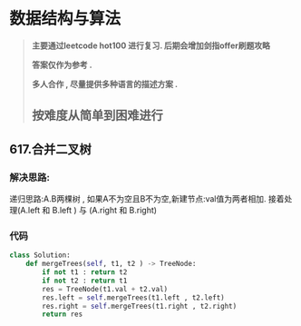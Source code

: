 # **数据结构与算法**

> **主要通过leetcode hot100 进行复习. 后期会增加剑指offer刷题攻略**
>
> **答案仅作为参考 .**
>
> **多人合作 , 尽量提供多种语言的描述方案 .**
>
> ## **按难度从简单到困难进行**

## 617.合并二叉树

### 解决思路:

递归思路:A.B两棵树 , 如果A不为空且B不为空,新建节点:val值为两者相加. 接着处理(A.left 和 B.left ) 与 (A.right 和 B.right)

### 代码

```python
class Solution:
​    def mergeTrees(self, t1, t2 ) -> TreeNode:
​        if not t1 : return t2
​        if not t2 : return t1
​        res = TreeNode(t1.val + t2.val)
​        res.left = self.mergeTrees(t1.left , t2.left)
​        res.right = self.mergeTrees(t1.right , t2.right)
​        return res
```

